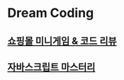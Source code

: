# Dream Coding

## [쇼핑몰 미니게임 & 코드 리뷰](./쇼핑몰%20미니게임%20&%20코드%20리뷰/)

## [자바스크립트 마스터리](./자바스크립트%20마스터리/)
